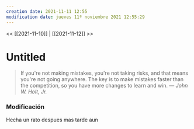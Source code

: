 ```yaml
---
creation date: 2021-11-11 12:55
modification date: jueves 11º noviembre 2021 12:55:29
---
```


<< [[2021-11-10]] | [[2021-11-12]] >>

# Untitled

> If you're not making mistakes, you're not taking risks, and that means you're not going anywhere. The key is to make mistakes faster than the competition, so you have more changes to learn and win.
> &mdash; <cite>John W. Holt, Jr.</cite>

### Modificación

Hecha un rato despues mas tarde aun
